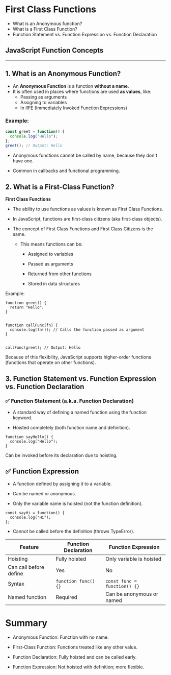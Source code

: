 # First Class Functions

- What is an Anonymous function?
- What is a First Class Function?
- Function Statement vs. Function Expression vs. Function Declaration

## JavaScript Function Concepts

---

## 1. What is an Anonymous Function?

- An **Anonymous Function** is a function **without a name**.
- It is often used in places where functions are used **as values**, like:
  - Passing as arguments
  - Assigning to variables
  - In IIFE (Immediately Invoked Function Expressions)

### Example:

```js
const greet = function() {
  console.log("Hello");
};
greet(); // Output: Hello
```
- Anonymous functions cannot be called by name, because they don't have one.

- Common in callbacks and functional programming.

## 2. What is a First-Class Function?
**First Class Functions**
- The ability to use functions as values is known as First Class Functions. 
- In JavaScript, functions are first-class citizens (aka first-class objects).
-  The concept of First Class Functions and First Class Citizens is the same.

    - This means functions can be:

        - Assigned to variables

        - Passed as arguments

        - Returned from other functions

        - Stored in data structures

Example:
```
function greet() {
  return "Hello";
}


function callFunc(fn) {
  console.log(fn()); // Calls the function passed as argument
}


callFunc(greet); // Output: Hello
```
Because of this flexibility, JavaScript supports higher-order functions (functions that operate on other functions).

## 3. Function Statement vs. Function Expression vs. Function Declaration
### ✅ Function Statement (a.k.a. Function Declaration)
- A standard way of defining a named function using the function keyword.

- Hoisted completely (both function name and definition).

```
function sayHello() {
  console.log("Hello");
}
```
Can be invoked before its declaration due to hoisting.

## ✅ Function Expression
- A function defined by assigning it to a variable.

- Can be named or anonymous.

- Only the variable name is hoisted (not the function definition).

```
const sayHi = function() {
  console.log("Hi");
};
```
- Cannot be called before the definition (throws TypeError).

| Feature                | Function Declaration | Function Expression          |
| ---------------------- | -------------------- | ---------------------------- |
| Hoisting               | Fully hoisted        | Only variable is hoisted     |
| Can call before define | Yes                  | No                           |
| Syntax                 | `function func() {}` | `const func = function() {}` |
| Named function         | Required             | Can be anonymous or named    |

# Summary
- Anonymous Function: Function with no name.

- First-Class Function: Functions treated like any other value.

- Function Declaration: Fully hoisted and can be called early.

- Function Expression: Not hoisted with definition; more flexible.